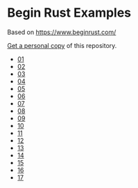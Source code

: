 # Begin Rust Examples

Based on https://www.beginrust.com/

[Get a personal copy](https://classroom.github.com/a/yEhHI1rN) of this repository.

* [01](01/README.md)
* [02](02/README.md)
* [03](03/README.md)
* [04](04/README.md)
* [05](05/README.md)
* [06](06/README.md)
* [07](07/README.md)
* [08](08/README.md)
* [09](09/README.md)
* [10](10/README.md)
* [11](11/README.md)
* [12](12/README.md)
* [13](13/README.md)
* [14](14/README.md)
* [15](15/README.md)
* [16](16/README.md)
* [17](17/README.md)
